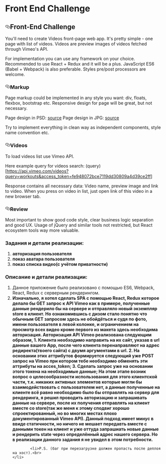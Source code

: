<h1>Front End Challenge</h1>

<article class="markdown-body entry-content" itemprop="text"><h1><a id="user-content-front-end-challenge" class="anchor" href="#front-end-challenge" aria-hidden="true"><svg aria-hidden="true" class="octicon octicon-link" height="16" version="1.1" viewBox="0 0 16 16" width="16"><path d="M4 9h1v1H4c-1.5 0-3-1.69-3-3.5S2.55 3 4 3h4c1.45 0 3 1.69 3 3.5 0 1.41-.91 2.72-2 3.25V8.59c.58-.45 1-1.27 1-2.09C10 5.22 8.98 4 8 4H4c-.98 0-2 1.22-2 2.5S3 9 4 9zm9-3h-1v1h1c1 0 2 1.22 2 2.5S13.98 12 13 12H9c-.98 0-2-1.22-2-2.5 0-.83.42-1.64 1-2.09V6.25c-1.09.53-2 1.84-2 3.25C6 11.31 7.55 13 9 13h4c1.45 0 3-1.69 3-3.5S14.5 6 13 6z"></path></svg></a>Front-End Challenge</h1>
    <p>You'll need to create Videos front-page web app. It's pretty simple - one page with list of videos. Videos are preview images of videos fetched through Vimeo's API.</p>
    <p>For implementation you can use any framework on your choice. Recommended to use React + Redux and it will be a plus. JavaScript ES6 (Babel + Webpack) is also preferable. Styles pre/post processors are welcome.</p>
    <h3><a id="user-content-markup" class="anchor" href="#markup" aria-hidden="true"><svg aria-hidden="true" class="octicon octicon-link" height="16" version="1.1" viewBox="0 0 16 16" width="16"><path d="M4 9h1v1H4c-1.5 0-3-1.69-3-3.5S2.55 3 4 3h4c1.45 0 3 1.69 3 3.5 0 1.41-.91 2.72-2 3.25V8.59c.58-.45 1-1.27 1-2.09C10 5.22 8.98 4 8 4H4c-.98 0-2 1.22-2 2.5S3 9 4 9zm9-3h-1v1h1c1 0 2 1.22 2 2.5S13.98 12 13 12H9c-.98 0-2-1.22-2-2.5 0-.83.42-1.64 1-2.09V6.25c-1.09.53-2 1.84-2 3.25C6 11.31 7.55 13 9 13h4c1.45 0 3-1.69 3-3.5S14.5 6 13 6z"></path></svg></a>Markup</h3>
    <p>Page markup could be implemented in any style you want: div, floats, flexbox, bootstrap etc. Responsive design for page will be great, but not necessary.</p>
    <p>Page design in PSD: <a href="https://www.dropbox.com/s/b6hcz5sj28bozuo/markup.psd?dl=0">source</a>
        Page design in JPG: <a href="https://www.dropbox.com/s/dfunc6smm8zucyp/markup.jpg?dl=0">source</a></p>
    <p>Try to implement everything in clean way as independent components, style name convention etc.</p>
    <h3><a id="user-content-videos" class="anchor" href="#videos" aria-hidden="true"><svg aria-hidden="true" class="octicon octicon-link" height="16" version="1.1" viewBox="0 0 16 16" width="16"><path d="M4 9h1v1H4c-1.5 0-3-1.69-3-3.5S2.55 3 4 3h4c1.45 0 3 1.69 3 3.5 0 1.41-.91 2.72-2 3.25V8.59c.58-.45 1-1.27 1-2.09C10 5.22 8.98 4 8 4H4c-.98 0-2 1.22-2 2.5S3 9 4 9zm9-3h-1v1h1c1 0 2 1.22 2 2.5S13.98 12 13 12H9c-.98 0-2-1.22-2-2.5 0-.83.42-1.64 1-2.09V6.25c-1.09.53-2 1.84-2 3.25C6 11.31 7.55 13 9 13h4c1.45 0 3-1.69 3-3.5S14.5 6 13 6z"></path></svg></a>Videos</h3>
    <p>To load videos list use Vimeo API.</p>
    <p>Here example query for videos search: (query)[<a href="https://api.vimeo.com/videos?query=workouts&amp;access_token=fe948072bce7119dd30809a4d39ce2ff">https://api.vimeo.com/videos?query=workouts&amp;access_token=fe948072bce7119dd30809a4d39ce2ff</a>]</p>
    <p>Response contains all necessary data: Video name, preview image and link to video.
        When you press on video in list, just open link of this video in a new browser tab.</p>
    <h3><a id="user-content-review" class="anchor" href="#review" aria-hidden="true"><svg aria-hidden="true" class="octicon octicon-link" height="16" version="1.1" viewBox="0 0 16 16" width="16"><path d="M4 9h1v1H4c-1.5 0-3-1.69-3-3.5S2.55 3 4 3h4c1.45 0 3 1.69 3 3.5 0 1.41-.91 2.72-2 3.25V8.59c.58-.45 1-1.27 1-2.09C10 5.22 8.98 4 8 4H4c-.98 0-2 1.22-2 2.5S3 9 4 9zm9-3h-1v1h1c1 0 2 1.22 2 2.5S13.98 12 13 12H9c-.98 0-2-1.22-2-2.5 0-.83.42-1.64 1-2.09V6.25c-1.09.53-2 1.84-2 3.25C6 11.31 7.55 13 9 13h4c1.45 0 3-1.69 3-3.5S14.5 6 13 6z"></path></svg></a>Review</h3>
    <p>Most important to show good code style, clear business logic separation and good UX.
        Usage of jQuery and similar tools not restricted, but React ecosystem tools way more valuable.</p>
</article>


<h3>Задания и детали реализации:</h3>
<ol>
    <li><strong>авторизация пользователя</strong><br></li>
    <li><strong>показ аватара пользователя</strong><br></li>
    <li><strong>показ списка видео(с учётом приватности)</strong><br> </li>
</ol>

<h3>Описание и детали реализации:</h3>
<ol>
    <li>Данное приложение было реализовано с помощью ES6, Webpack, React, Redux с серверным рендерингом.
    </li>
    <li><strong>Изначально, я хотел сделать SPA с помощью React, Redux которое делало бы GET запрос к API Vimeo как в примере,
                полученные данные рендерило бы на сервере и отправляло новый экземпляр store в клиент. Но ознакомившись с дизом
                стало понятно что обычным GET запросом здесь не обойдёться и судя по фото, имени пользователя в левой колонке, и ограничением на просмотр
                всех видео кроме первого из макета здесь необходима авторизация. Авторизация API Vimeo реализована следующим образом,
        1. Клиента необходимо направить на их сайт, указав в url данные вашего App, после чего клиента перенаправляют на адрес редиректа(твоего сайта) c двумя аргументами в url.
        2. На основании этих аттрибутов формируется следующий уже POST запрос на Vimeo при котором тебе необходимо обменять эти аттрибуты на acces_token;
        3. Сделать запрос уже на основании этого токена на необходимые данные;
        На этом этапе возник вопрос о целесообразности использования для этого клиентской части, т.к. никаких активных элементов которые могли
        бы взаимодействовать с пользователем нет, а данные полученные на клиенте всё равно необходимо было бы отправлять на сервер для рендеринга, я решил проводить авторизацию
        и запрашивать данные на сервере, после их получения отправлять на клиент вместе со store(так же меня к этому сподвиг хорошо спроектированный, но во многих местах плохо документированный Vimeo API).
        Данный подход имеет минус в ввиде статичности, но ничего не мешает передавть вместе с данными токен на клиент и уже оттуда
        запрашиать новые данные и рендерить state через определённый адрес нашего сервера. Но в реализации данного задания я не увидел в этом потребности.
        </li></strong>

            <li>P.S. (баг при перезагрузке должен пропасть после деплоя на хост).<br>
    </li>
</ol>

